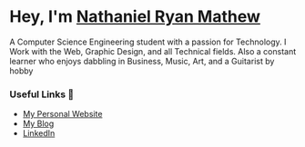 # Hey, I'm [Nathaniel Ryan Mathew](https://nathanielmathew.me)


A Computer Science Engineering student with a passion for Technology. I Work with the Web, Graphic Design, and all Technical fields. Also a
constant learner who enjoys dabbling in Business, Music, Art, and a Guitarist by hobby

### Useful Links :leaves: 
- [My Personal Website](https://nathanielmathew.me)
- [My Blog](nathanielmathew.me/blog)
- [LinkedIn](https://www.linkedin.com/in/nathanielmathew/)
